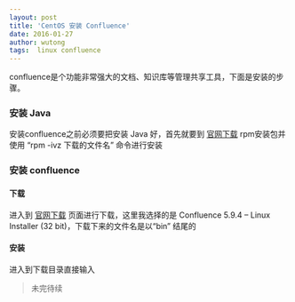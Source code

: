 ```yaml
---
layout: post
title: 'CentOS 安装 Confluence'
date: 2016-01-27
author: wutong
tags:  linux confluence
---
```


confluence是个功能非常强大的文档、知识库等管理共享工具，下面是安装的步骤。

### 安装 Java

安装confluence之前必须要把安装 Java 好，首先就要到 [官网下载](http://www.oracle.com/technetwork/java/javase/downloads/jdk8-downloads-2133151.html) rpm安装包并使用 “rpm -ivz 下载的文件名” 命令进行安装

 

### 安装 confluence

#### 下载

进入到 [官网下载](https://www.atlassian.com/software/confluence/download) 页面进行下载，这里我选择的是 Confluence 5.9.4 – Linux Installer (32 bit)，下载下来的文件名是以“bin” 结尾的

#### 安装

进入到下载目录直接输入

 > 未完待续